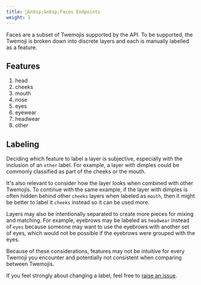 ```yaml
---
title: 🙂&nbsp;&nbsp;Faces Endpoints
weight: 1
---
```


Faces are a subset of Twemojis supported by the API. To be supported, the Twemoji is broken down into discrete layers and each is manually labelled as a feature.

## Features

1. head
1. cheeks
1. mouth
1. nose
1. eyes
1. eyewear
1. headwear
1. other

## Labeling

Deciding which feature to label a layer is subjective, especially with the inclusion of an `other` label. For example, a layer with dimples could be commonly classified as part of the cheeks or the mouth.

It's also relevant to consider how the layer looks when combined with other Twemojis. To continue with the same example, if the layer with dimples is often hidden behind other `cheeks` layers when labeled as `mouth`, then it might be better to label it `cheeks` instead so it can be used more.

Layers may also be intentionally separated to create more pieces for mixing and matching. For example, eyebrows may be labeled as `headwear` instead of `eyes` because someone may want to use the eyebrows with another set of eyes, which would not be possible if the eyebrows were grouped with the eyes.

Because of these considerations, features may not be intuitive for every Twemoji you encounter and potentially not consistent when comparing between Twemojis.

If you feel strongly about changing a label, feel free to [raise an issue](https://github.com/custom-twemoji/custom-twemoji-api/issues/new).
